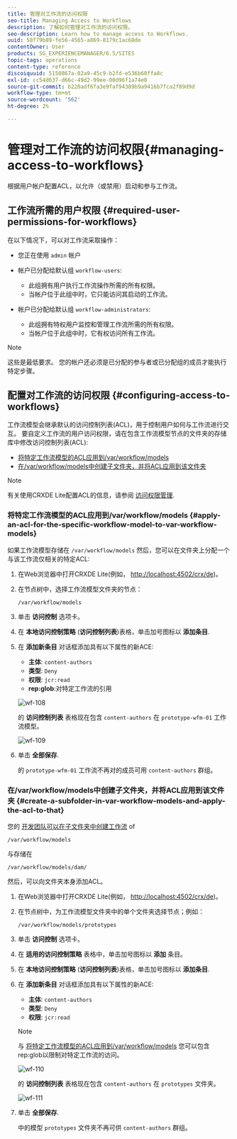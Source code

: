 ```yaml
---
title: 管理对工作流的访问权限
seo-title: Managing Access to Workflows
description: 了解如何管理对工作流的访问权限。
seo-description: Learn how to manage access to Workflows.
uuid: 58f79b89-fe56-4565-a869-8179c1ac68de
contentOwner: User
products: SG_EXPERIENCEMANAGER/6.5/SITES
topic-tags: operations
content-type: reference
discoiquuid: 5150867a-02a9-45c9-b2fd-e536b60ffa8c
exl-id: cc54d637-d66c-49d2-99ee-00d96f1a74e0
source-git-commit: b220adf6fa3e9faf94389b9a9416b7fca2f89d9d
workflow-type: tm+mt
source-wordcount: '562'
ht-degree: 2%

---
```


# 管理对工作流的访问权限{#managing-access-to-workflows}

根据用户帐户配置ACL，以允许（或禁用）启动和参与工作流。

## 工作流所需的用户权限 {#required-user-permissions-for-workflows}

在以下情况下，可以对工作流采取操作：

* 您正在使用 `admin` 帐户
* 帐户已分配给默认组 `workflow-users`:

   * 此组拥有用户执行工作流操作所需的所有权限。
   * 当帐户位于此组中时，它只能访问其启动的工作流。

* 帐户已分配给默认组 `workflow-administrators`:

   * 此组拥有特权用户监控和管理工作流所需的所有权限。
   * 当帐户位于此组中时，它有权访问所有工作流。

>[!NOTE]
>
>这些是最低要求。 您的帐户还必须是已分配的参与者或已分配组的成员才能执行特定步骤。

## 配置对工作流的访问权限 {#configuring-access-to-workflows}

工作流模型会继承默认的访问控制列表(ACL)，用于控制用户如何与工作流进行交互。 要自定义工作流的用户访问权限，请在包含工作流模型节点的文件夹的存储库中修改访问控制列表(ACL):

* [将特定工作流模型的ACL应用到/var/workflow/models](/help/sites-administering/workflows-managing.md#apply-an-acl-for-the-specific-workflow-model-to-var-workflow-models)
* [在/var/workflow/models中创建子文件夹，并将ACL应用到该文件夹](/help/sites-administering/workflows-managing.md#create-a-subfolder-in-var-workflow-models-and-apply-the-acl-to-that)

>[!NOTE]
>
>有关使用CRXDE Lite配置ACL的信息，请参阅 [访问权限管理](/help/sites-administering/user-group-ac-admin.md#access-right-management).

### 将特定工作流模型的ACL应用到/var/workflow/models {#apply-an-acl-for-the-specific-workflow-model-to-var-workflow-models}

如果工作流模型存储在 `/var/workflow/models` 然后，您可以在文件夹上分配一个与该工作流仅相关的特定ACL:

1. 在Web浏览器中打开CRXDE Lite(例如， [http://localhost:4502/crx/de](http://localhost:4502/crx/de))。
1. 在节点树中，选择工作流模型文件夹的节点：

   `/var/workflow/models`

1. 单击 **访问控制** 选项卡。
1. 在 **本地访问控制策略** (**访问控制列表**)表格，单击加号图标以 **添加条目**.
1. 在 **添加新条目** 对话框添加具有以下属性的新ACE:

   * **主体**: `content-authors`
   * **类型**: `Deny`
   * **权限**: `jcr:read`
   * **rep:glob**:对特定工作流的引用

   ![wf-108](assets/wf-108.png)

   的 **访问控制列表** 表格现在包含 `content-authors` 在 `prototype-wfm-01` 工作流模型。

   ![wf-109](assets/wf-109.png)

1. 单击 **全部保存**.

   的 `prototype-wfm-01` 工作流不再对的成员可用 `content-authors` 群组。

### 在/var/workflow/models中创建子文件夹，并将ACL应用到该文件夹 {#create-a-subfolder-in-var-workflow-models-and-apply-the-acl-to-that}

您的 [开发团队可以在子文件夹中创建工作流](/help/sites-developing/workflows-models.md#creating-a-new-workflow) of

`/var/workflow/models`

与存储在

`/var/workflow/models/dam/`

然后，可以向文件夹本身添加ACL。

1. 在Web浏览器中打开CRXDE Lite(例如， [http://localhost:4502/crx/de](http://localhost:4502/crx/de))。
1. 在节点树中，为工作流模型文件夹中的单个文件夹选择节点；例如：

   `/var/workflow/models/prototypes`

1. 单击 **访问控制** 选项卡。
1. 在 **适用的访问控制策略** 表格中，单击加号图标以 **添加** 条目。
1. 在 **本地访问控制策略** (**访问控制列表**)表格，单击加号图标以 **添加条目**.
1. 在 **添加新条目** 对话框添加具有以下属性的新ACE:

   * **主体**: `content-authors`
   * **类型**: `Deny`
   * **权限**: `jcr:read`

   >[!NOTE]
   >
   >与 [将特定工作流模型的ACL应用到/var/workflow/models](/help/sites-administering/workflows-managing.md#apply-an-acl-for-the-specific-workflow-model-to-var-workflow-models) 您可以包含rep:glob以限制对特定工作流的访问。

   ![wf-110](assets/wf-110.png)

   的 **访问控制列表** 表格现在包含 `content-authors` 在 `prototypes` 文件夹。

   ![wf-111](assets/wf-111.png)

1. 单击 **全部保存**.

   中的模型 `prototypes` 文件夹不再可供 `content-authors` 群组。
